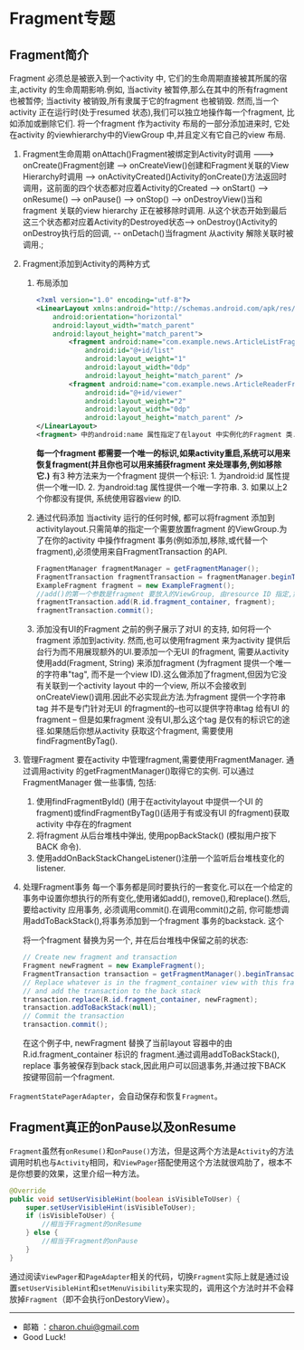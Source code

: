 Fragment专题
===

Fragment简介
---

Fragment 必须总是被嵌入到一个activity 中, 它们的生命周期直接被其所属的宿主,activity 的生命周期影响.例如, 当activity 被暂停,那么在其中的所有fragment 也被暂停; 当activity 被销毁,所有隶属于它的fragment 也被销毁. 然而,当一个activity 正在运行时(处于resumed 状态),我们可以独立地操作每一个fragment, 比如添加或删除它们. 将一个fragment 作为activity 布局的一部分添加进来时, 它处在activity 的viewhierarchy中的ViewGroup 中,并且定义有它自己的view 布局.

1. Fragment生命周期
    onAttach()Fragment被绑定到Activity时调用 ---> onCreate()Fragment创建 --> onCreateView()创建和Fragment关联的View Hierarchy时调用 --> onActivityCreated()Activity的onCreate()方法返回时调用，这前面的四个状态都对应着Activity的Created --> onStart() --> onResume() --> onPause() --> onStop() --> onDestroyView()当和fragment 关联的view hierarchy 正在被移除时调用. 从这个状态开始到最后这三个状态都对应着Activity的Destroyed状态--> onDestroy()Activity的onDestroy执行后的回调, -- onDetach()当fragment 从activity 解除关联时被调用.;


2. Fragment添加到Activity的两种方式
    1. 布局添加
	    ```xml
		<?xml version="1.0" encoding="utf-8"?>
		<LinearLayout xmlns:android="http://schemas.android.com/apk/res/android"
			android:orientation="horizontal"
			android:layout_width="match_parent"
			android:layout_height="match_parent">
				<fragment android:name="com.example.news.ArticleListFragment"
					android:id="@+id/list"
					android:layout_weight="1"
					android:layout_width="0dp"
					android:layout_height="match_parent" />
				<fragment android:name="com.example.news.ArticleReaderFragment"
					android:id="@+id/viewer"
					android:layout_weight="2"
					android:layout_width="0dp"
					android:layout_height="match_parent" />
		</LinearLayout>
		<fragment> 中的android:name 属性指定了在layout 中实例化的Fragment 类.
		```
		**每一个fragment 都需要一个唯一的标识,如果activity重启,系统可以用来恢复fragment(并且你也可以用来捕获fragment 来处理事务,例如移除它.)**
		有3 种方法来为一个fragment 提供一个标识:
			1. 为android:id 属性提供一个唯一ID.
			2. 为android:tag 属性提供一个唯一字符串.
			3. 如果以上2 个你都没有提供, 系统使用容器view 的ID.
			
	2. 通过代码添加
		当activity 运行的任何时候, 都可以将fragment 添加到activitylayout.只需简单的指定一个需要放置fragment 的ViewGroup.为了在你的activity 中操作fragment 事务(例如添加,移除,或代替一个fragment),必须使用来自FragmentTransaction 的API.
		```java
		FragmentManager fragmentManager = getFragmentManager();
		FragmentTransaction fragmentTransaction = fragmentManager.beginTransaction();
		ExampleFragment fragment = new ExampleFragment();
		//add()的第一个参数是fragment 要放入的ViewGroup, 由resource ID 指定,第二个参数是需要添加的fragment
		fragmentTransaction.add(R.id.fragment_container, fragment);
		fragmentTransaction.commit();
		```
	
	3. 添加没有UI的Fragment
		之前的例子展示了对UI 的支持, 如何将一个fragment 添加到activity. 然而,也可以使用fragment 来为activity 提供后台行为而不用展现额外的UI.要添加一个无UI 的fragment, 需要从activity 使用add(Fragment, String) 来添加fragment (为fragment 提供一个唯一的字符串"tag", 而不是一个view ID).这么做添加了fragment,但因为它没有关联到一个activity layout 中的一个view, 所以不会接收到onCreateView()调用.因此不必实现此方法.为fragment 提供一个字符串tag 并不是专门针对无UI 的fragment的–也可以提供字符串tag 给有UI 的fragment – 但是如果fragment 没有UI,那么这个tag 是仅有的标识它的途径.如果随后你想从activity 获取这个fragment, 需要使用findFragmentByTag().
		
3. 管理Fragment
	要在activity 中管理fragment,需要使用FragmentManager. 通过调用activity 的getFragmentManager()取得它的实例.
可以通过FragmentManager 做一些事情, 包括:
    1. 使用findFragmentById() (用于在activitylayout 中提供一个UI 的fragment)或findFragmentByTag()(适用于有或没有UI 的fragment)获取activity 中存在的fragment
    2. 将fragment 从后台堆栈中弹出, 使用popBackStack() (模拟用户按下BACK 命令).
    3. 使用addOnBackStackChangeListener()注册一个监听后台堆栈变化的listener.

4. 处理Fragment事务
    每一个事务都是同时要执行的一套变化.可以在一个给定的事务中设置你想执行的所有变化,使用诸如add(), remove(),和replace().然后, 要给activity 应用事务, 必须调用commit().在调用commit()之前, 你可能想调用addToBackStack(),将事务添加到一个fragment 事务的backstack. 这个	

	将一个fragment 替换为另一个, 并在后台堆栈中保留之前的状态:
	```java
	// Create new fragment and transaction
	Fragment newFragment = new ExampleFragment();
	FragmentTransaction transaction = getFragmentManager().beginTransaction();
	// Replace whatever is in the fragment_container view with this fragment,
	// and add the transaction to the back stack
	transaction.replace(R.id.fragment_container, newFragment);
	transaction.addToBackStack(null);
	// Commit the transaction
	transaction.commit();
	```
    在这个例子中, newFragment 替换了当前layout 容器中的由R.id.fragment_container 标识的
    fragment.通过调用addToBackStack(), replace 事务被保存到back stack,因此用户可以回退事务,并通过按下BACK 按键带回前一个fragment.
	
	
	
	
`FragmentStatePagerAdapter`，会自动保存和恢复`Fragment`。

Fragment真正的onPause以及onResume
---

`Fragment`虽然有`onResume()`和`onPause()`方法，但是这两个方法是`Activity`的方法调用时机也与`Activity`相同，和`ViewPager`搭配使用这个方法就很鸡肋了，根本不是你想要的效果，这里介绍一种方法。
```java
@Override
public void setUserVisibleHint(boolean isVisibleToUser) {
	super.setUserVisibleHint(isVisibleToUser);
	if (isVisibleToUser) {
		//相当于Fragment的onResume
	} else {
		//相当于Fragment的onPause
	}
}
```

通过阅读`ViewPager`和`PageAdapter`相关的代码，切换`Fragment`实际上就是通过设置`setUserVisibleHint`和`setMenuVisibility`来实现的，调用这个方法时并不会释放掉`Fragment`（即不会执行onDestoryView）。

------------------------------------------

- 邮箱 ：charon.chui@gmail.com  
- Good Luck! 